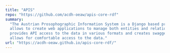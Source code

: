 ```yaml
---
title: "APIS"
repo: "https://github.com/acdh-oeaw/apis-core-rdf"
summary:
  "The Austrian Prosophographic Information System is a Django based prosopography framework. It
  allows to create web applications to manage both entities and relations between entities. It
  provides API access to the data in various formats and creates swagger defintions. A swagger-ui
  allows for comfortable access to the data."
url: "https://acdh-oeaw.github.io/apis-core-rdf/"
---
```

